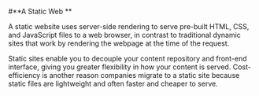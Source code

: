 #**A Static Web **

A static website uses server-side rendering to serve pre-built HTML, CSS, and JavaScript files to a web browser, in contrast to traditional dynamic sites that work by rendering the webpage at the time of the request.

Static sites enable you to decouple your content repository and front-end interface, giving you greater flexibility in how your content is served. Cost-efficiency is another reason companies migrate to a static site because static files are lightweight and often faster and cheaper to serve.
